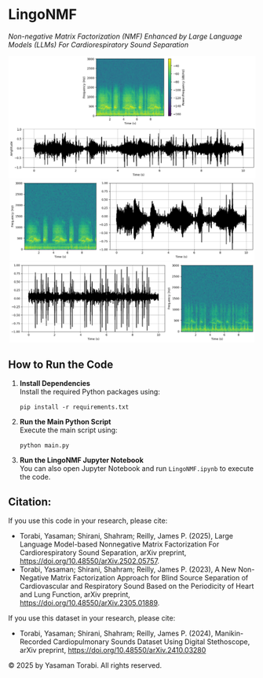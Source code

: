# LingoNMF
*Non-negative Matrix Factorization (NMF) Enhanced by Large Language Models (LLMs)  For Cardiorespiratory Sound Separation*
<p align="center"> <img src="Mixed.png" width="600">
<img src="LLingo.png" width="500"> <img src="HLingo.png" width="500">


## How to Run the Code

1. **Install Dependencies**  
   Install the required Python packages using:  
   ```
   pip install -r requirements.txt
   ```

2. **Run the Main Python Script**  
   Execute the main script using:  
   ```
   python main.py
   ```
3. **Run the LingoNMF Jupyter Notebook**  
   You can also open Jupyter Notebook and run `LingoNMF.ipynb` to execute the code.


## Citation:
If you use this code in your research, please cite:

- Torabi, Yasaman; Shirani, Shahram; Reilly, James P. (2025), Large Language Model-based Nonnegative Matrix Factorization For Cardiorespiratory Sound Separation, arXiv preprint, https://doi.org/10.48550/arXiv.2502.05757.
- Torabi, Yasaman; Shirani, Shahram; Reilly, James P. (2023), A New Non-Negative Matrix Factorization Approach for Blind Source Separation of Cardiovascular and Respiratory Sound Based on the Periodicity of Heart and Lung Function, arXiv preprint, https://doi.org/10.48550/arXiv.2305.01889.


If you use this dataset in your research, please cite:
- Torabi, Yasaman; Shirani, Shahram; Reilly, James P. (2024), 
Manikin-Recorded Cardiopulmonary Sounds Dataset Using Digital Stethoscope,
arXiv preprint, https://doi.org/10.48550/arXiv.2410.03280

© 2025 by Yasaman Torabi. All rights reserved.

